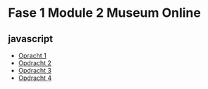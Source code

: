 # Fase 1 Module 2 Museum Online
## javascript

- [Opracht 1](http://34334.hosts2.ma-cloud.nl/f1m2js/les1-background-color/)
- [Opdracht 2](http://34334.hosts2.ma-cloud.nl/f1m2js/les2-boodschappen/)
- [Opdracht 3](http://34334.hosts2.ma-cloud.nl/f1m2js/les3-tenoonstelling)
- [Opdracht 4](http://34334.hosts2.ma-cloud.nl/f1m2js/les4-seizoenen)